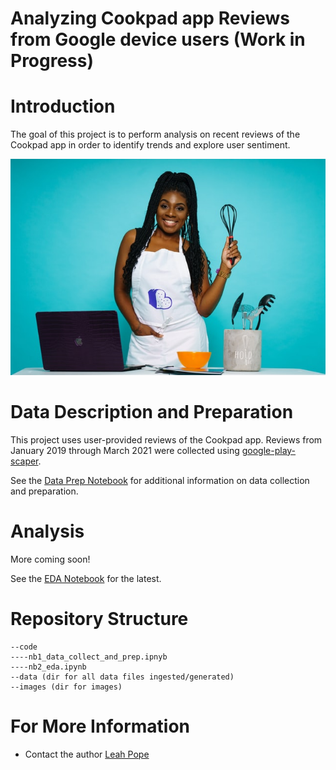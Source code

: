 # Analyzing Cookpad app Reviews from Google device users (Work in Progress)


# Introduction
The goal of this project is to perform analysis on recent reviews of the Cookpad app in order to identify trends and explore user sentiment.

![cook](./images/natasha-hall-M4-b9Sa8XIU-unsplash.jpg)

# Data Description and Preparation
This project uses user-provided reviews of the Cookpad app. Reviews from January 2019 through March 2021 were collected using [google-play-scaper](). 

See the [Data Prep Notebook](./code/nb1_data_collect_and_prep.ipynb) for additional information on data collection and preparation. 


# Analysis
More coming soon!

See the [EDA Notebook](./code/nb2_eda.ipynb) for the latest.

<!--
My recommendations are for X Stakeholders.


### Recommendation 1
* Audience: ? Stakeholders
* TBD

### Recommendation 2
* Audience:? Stakeholders
* TBD

# Future Work
* 1 
* 2

-->


# Repository Structure
```
--code
----nb1_data_collect_and_prep.ipnyb 
----nb2_eda.ipynb
--data (dir for all data files ingested/generated)
--images (dir for images)
```


# For More Information
* Contact the author [Leah Pope](https://www.linkedin.com/in/leahspope/)